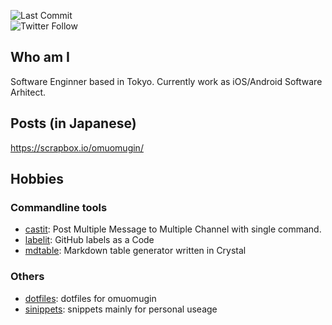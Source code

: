 ![Last Commit](https://img.shields.io/github/last-commit/omuomugin/omuomugin)  
![Twitter Follow](https://img.shields.io/twitter/follow/omuomugin?style=social)

## Who am I
Software Enginner based in Tokyo.
Currently work as iOS/Android Software Arhitect.

## Posts (in Japanese)
https://scrapbox.io/omuomugin/

## Hobbies
### Commandline tools
- [castit](https://github.com/omuomugin/castit): Post Multiple Message to Multiple Channel with single command.
- [labelit](https://github.com/omuomugin/labelit): GitHub labels as a Code
- [mdtable](https://github.com/omuomugin/mdtable): Markdown table generator written in Crystal

### Others
- [dotfiles](https://github.com/omuomugin/dotfiles): dotfiles for omuomugin
- [sinippets](https://github.com/omuomugin/snippets): snippets mainly for personal useage
